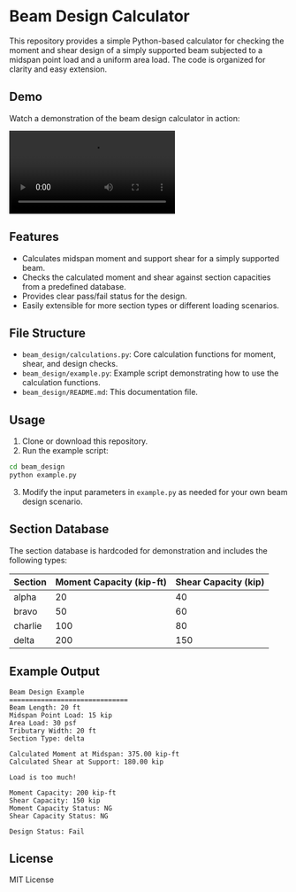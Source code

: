 # Beam Design Calculator

This repository provides a simple Python-based calculator for checking the moment and shear design of a simply supported beam subjected to a midspan point load and a uniform area load. The code is organized for clarity and easy extension.

## Demo
Watch a demonstration of the beam design calculator in action:

![Demo Video](https://github.com/OmidSaj/excel_agent/blob/main/assets/demo.mp4)

## Features
- Calculates midspan moment and support shear for a simply supported beam.
- Checks the calculated moment and shear against section capacities from a predefined database.
- Provides clear pass/fail status for the design.
- Easily extensible for more section types or different loading scenarios.

## File Structure
- `beam_design/calculations.py`: Core calculation functions for moment, shear, and design checks.
- `beam_design/example.py`: Example script demonstrating how to use the calculation functions.
- `beam_design/README.md`: This documentation file.

## Usage
1. Clone or download this repository.
2. Run the example script:

```bash
cd beam_design
python example.py
```

3. Modify the input parameters in `example.py` as needed for your own beam design scenario.

## Section Database
The section database is hardcoded for demonstration and includes the following types:

| Section  | Moment Capacity (kip-ft) | Shear Capacity (kip) |
|----------|-------------------------|----------------------|
| alpha    | 20                      | 40                   |
| bravo    | 50                      | 60                   |
| charlie  | 100                     | 80                   |
| delta    | 200                     | 150                  |

## Example Output
```
Beam Design Example
==============================
Beam Length: 20 ft
Midspan Point Load: 15 kip
Area Load: 30 psf
Tributary Width: 20 ft
Section Type: delta

Calculated Moment at Midspan: 375.00 kip-ft
Calculated Shear at Support: 180.00 kip

Load is too much!

Moment Capacity: 200 kip-ft
Shear Capacity: 150 kip
Moment Capacity Status: NG
Shear Capacity Status: NG

Design Status: Fail
```

## License
MIT License

